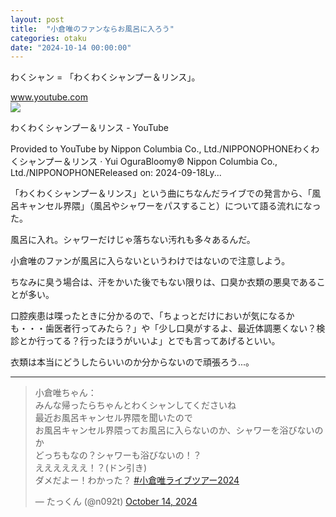 ```yaml
---
layout: post
title:  "小倉唯のファンならお風呂に入ろう"
categories: otaku
date: "2024-10-14 00:00:00"
---
```


わくシャン = 「わくわくシャンプー＆リンス」。


<div class="card">
  <a href="https://www.youtube.com/watch?v=wYWNCKhMBaY"></a>
  <div class="card__header">
    <a href="https://www.youtube.com/watch?v=wYWNCKhMBaY">www.youtube.com</a>
  </div>
  <div class="card__image">
    <img src="https://i.ytimg.com/vi/wYWNCKhMBaY/maxresdefault.jpg">
  </div>
  <div class="card__title">
    <p>わくわくシャンプー＆リンス - YouTube</p>
  </div>
  <div class="card__description">
    <p>Provided to YouTube by Nippon Columbia Co., Ltd./NIPPONOPHONEわくわくシャンプー＆リンス · Yui OguraBloomy℗ Nippon Columbia Co., Ltd./NIPPONOPHONEReleased on: 2024-09-18Ly...</p>
  </div>
</div>


「わくわくシャンプー＆リンス」という曲にちなんだライブでの発言から、「風呂キャンセル界隈」（風呂やシャワーをパスすること）について語る流れになった。

風呂に入れ。シャワーだけじゃ落ちない汚れも多々あるんだ。

小倉唯のファンが風呂に入らないというわけではないので注意しよう。

ちなみに臭う場合は、汗をかいた後でもない限りは、口臭か衣類の悪臭であることが多い。

口腔疾患は喋ったときに分かるので、「ちょっとだけにおいが気になるかも・・・歯医者行ってみたら？」や「少し口臭がするよ、最近体調悪くない？検診とか行ってる？行ったほうがいいよ」とでも言ってあげるといい。

衣類は本当にどうしたらいいのか分からないので頑張ろう...。

---

<blockquote class="twitter-tweet tw-align-center"><p lang="ja" dir="ltr">小倉唯ちゃん：<br>みんな帰ったらちゃんとわくシャンしてくださいね<br>最近お風呂キャンセル界隈を聞いたので<br>お風呂キャンセル界隈ってお風呂に入らないのか、シャワーを浴びないのか<br>どっちもなの？シャワーも浴びないの！？<br>ええええええ！？(ドン引き)<br>ダメだよー！わかった？ <a href="https://twitter.com/hashtag/%E5%B0%8F%E5%80%89%E5%94%AF%E3%83%A9%E3%82%A4%E3%83%96%E3%83%84%E3%82%A2%E3%83%BC2024?src=hash&amp;ref_src=twsrc%5Etfw">#小倉唯ライブツアー2024</a></p>&mdash; たっくん (@n092t) <a href="https://twitter.com/n092t/status/1845799250170650916?ref_src=twsrc%5Etfw">October 14, 2024</a></blockquote> <script async src="https://platform.twitter.com/widgets.js" charset="utf-8"></script>
